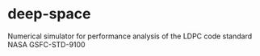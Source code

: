 # deep-space
Numerical simulator for performance analysis of the LDPC code standard NASA GSFC-STD-9100
